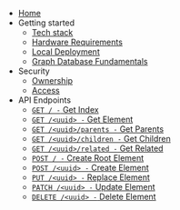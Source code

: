 - [Home](/)
- Getting started
  - [Tech stack](/getting-started/tech-stack)
  - [Hardware Requirements](/getting-started/hardware-requirements)
  - [Local Deployment](/getting-started/local-deployment)
  - [Graph Database Fundamentals](/getting-started/graph-database-fundamentals)
- Security
  - [Ownership](/security/ownership)
  - [Access](/security/access)
- API Endpoints
  - [`GET / -` Get Index](/api-endpoints/get-index)
  - [`GET /<uuid> -` Get Element](/api-endpoints/get-element)
  - [`GET /<uuid>/parents -` Get Parents](/api-endpoints/get-parents)
  - [`GET /<uuid>/children -` Get Children](/api-endpoints/get-children)
  - [`GET /<uuid>/related -` Get Related](/api-endpoints/get-related)
  - [`POST / -` Create Root Element](/api-endpoints/post-index)
  - [`POST /<uuid> -` Create Element](/api-endpoints/post-element)
  - [`PUT /<uuid> -` Replace Element](/api-endpoints/put-element)
  - [`PATCH /<uuid> -` Update Element](/api-endpoints/patch-element)
  - [`DELETE /<uuid> -` Delete Element](/api-endpoints/delete-element)
